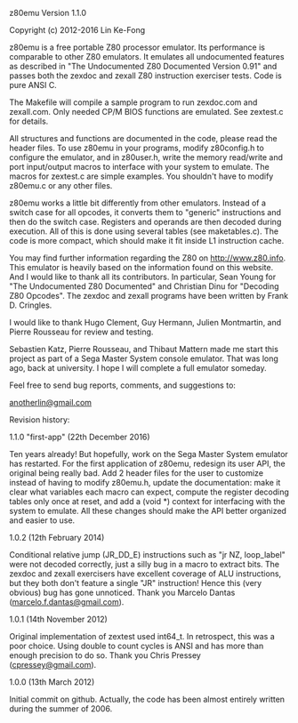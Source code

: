 z80emu
Version 1.1.0

Copyright (c) 2012-2016 Lin Ke-Fong
 
z80emu is a free portable Z80 processor emulator. Its performance is comparable
to other Z80 emulators. It emulates all undocumented features as described in 
"The Undocumented Z80 Documented Version 0.91" and passes both the zexdoc and 
zexall Z80 instruction exerciser tests. Code is pure ANSI C.
 
The Makefile will compile a sample program to run zexdoc.com and zexall.com.
Only needed CP/M BIOS functions are emulated. See zextest.c for details.
 
All structures and functions are documented in the code, please read the header
files. To use z80emu in your programs, modify z80config.h to configure the 
emulator, and in z80user.h, write the memory read/write and port input/output 
macros to interface with your system to emulate. The macros for zextest.c are 
simple examples. You shouldn't have to modify z80emu.c or any other files.
 
z80emu works a little bit differently from other emulators. Instead of a switch
case for all opcodes, it converts them to "generic" instructions and then do
the switch case. Registers and operands are then decoded during execution. All 
of this is done using several tables (see maketables.c). The code is more 
compact, which should make it fit inside L1 instruction cache.
 
You may find further information regarding the Z80 on http://www.z80.info. This
emulator is heavily based on the information found on this website. And I would
like to thank all its contributors. In particular, Sean Young for "The 
Undocumented Z80 Documented" and Christian Dinu for "Decoding Z80 Opcodes". The
zexdoc and zexall programs have been written by Frank D. Cringles.
 
I would like to thank Hugo Clement, Guy Hermann, Julien Montmartin, and Pierre
Rousseau for review and testing.
 
Sebastien Katz, Pierre Rousseau, and Thibaut Mattern made me start this project
as part of a Sega Master System console emulator. That was long ago, back at
university. I hope I will complete a full emulator someday.
 
Feel free to send bug reports, comments, and suggestions to:
 
anotherlin@gmail.com
 
Revision history:
 
1.1.0 "first-app" (22th December 2016)

Ten years already! But hopefully, work on the Sega Master System emulator has 
restarted. For the first application of z80emu, redesign its user API, the
original being really bad. Add 2 header files for the user to customize instead
of having to modify z80emu.h, update the documentation: make it clear what 
variables each macro can expect, compute the register decoding tables only once
at reset, and add a (void *) context for interfacing with the system to 
emulate. All these changes should make the API better organized and easier to 
use. 
 
1.0.2 (12th February 2014)
 
Conditional relative jump (JR_DD_E) instructions such as "jr NZ, loop_label"
were not decoded correctly, just a silly bug in a macro to extract bits. The 
zexdoc and zexall exercisers have excellent coverage of ALU instructions, but
they both don't feature a single "JR" instruction! Hence this (very obvious)
bug has gone unnoticed. Thank you Marcelo Dantas (marcelo.f.dantas@gmail.com).
 
1.0.1 (14th November 2012)
 
Original implementation of zextest used int64_t. In retrospect, this was a poor 
choice. Using double to count cycles is ANSI and has more than enough precision 
to do so. Thank you Chris Pressey (cpressey@gmail.com).
 
1.0.0 (13th March 2012)
 
Initial commit on github. Actually, the code has been almost entirely written 
during the summer of 2006.
